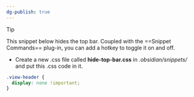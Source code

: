 ```yaml
---
dg-publish: true
---
```

>[!tip]
>This snippet below hides the top bar. Coupled with the ==Snippet Commands== plug-in, you can add a hotkey to toggle it on and off.

- Create a new .css file called **hide-top-bar.css** in *.obsidian/snippets/* and put this .css code in it.

```css
.view-header {
  display: none !important;
}
```